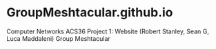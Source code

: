 # GroupMeshtacular.github.io
Computer Networks ACS36 Project 1: Website (Robert Stanley, Sean G, Luca Maddaleni) Group Meshtacular
